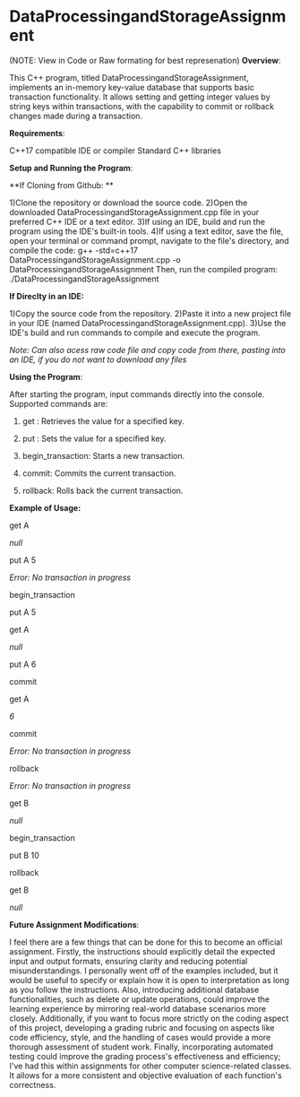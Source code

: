 # DataProcessingandStorageAssignment
(NOTE: View in Code or Raw formating for best represenation) 
**Overview**:

This C++ program, titled DataProcessingandStorageAssignment, implements an in-memory key-value database that supports basic transaction functionality. It allows setting and getting integer values by string keys within transactions, with the capability to commit or rollback changes made during a transaction.

**Requirements**:

C++17 compatible IDE or compiler 
Standard C++ libraries

**Setup and Running the Program**:

**If Cloning from Github:
**

1)Clone the repository or download the source code.
2)Open the downloaded DataProcessingandStorageAssignment.cpp file in your preferred C++ IDE or a text editor.
3)If using an IDE, build and run the program using the IDE's built-in tools.
4)If using a text editor, save the file, open your terminal or command prompt, navigate to the file's directory, and compile the code: g++ -std=c++17 DataProcessingandStorageAssignment.cpp -o DataProcessingandStorageAssignment
Then, run the compiled program: ./DataProcessingandStorageAssignment

**If Direclty in an IDE:**


1)Copy the source code from the repository.
2)Paste it into a new project file in your IDE (named DataProcessingandStorageAssignment.cpp).
3)Use the IDE's build and run commands to compile and execute the program.

*Note: Can also acess raw code file and copy code from there, pasting into an IDE, if you do not want to download any files*

**Using the Program**:

After starting the program, input commands directly into the console. Supported commands are:

1) get <key>: Retrieves the value for a specified key.
   
2) put <key> <value>: Sets the value for a specified key.
   
3) begin_transaction: Starts a new transaction.
   
4) commit: Commits the current transaction.
   
5) rollback: Rolls back the current transaction.

**Example of Usage:**

get A

_null_

put A 5

_Error: No transaction in progress_

begin_transaction

put A 5

get A

_null_

put A 6

commit

get A

_6_

commit

_Error: No transaction in progress_

rollback

_Error: No transaction in progress_

get B

_null_

begin_transaction

put B 10

rollback

get B

_null_

**Future Assignment Modifications**:

I feel there are a few things that can be done for this to become an official assignment. Firstly, the instructions should explicitly detail the expected input and output formats, ensuring clarity and reducing potential misunderstandings. I personally went off of the examples included, but it would be useful to specify or explain how it is open to interpretation as long as you follow the instructions. Also, introducing additional database functionalities, such as delete or update operations, could improve the learning experience by mirroring real-world database scenarios more closely. Additionally, if you want to focus more strictly on the coding aspect of this project, developing a grading rubric and focusing on aspects like code efficiency, style, and the handling of cases would provide a more thorough assessment of student work. Finally, incorporating automated testing could improve the grading process's effectiveness and efficiency; I've had this within assignments for other computer science-related classes. It allows for a more consistent and objective evaluation of each function's correctness.











